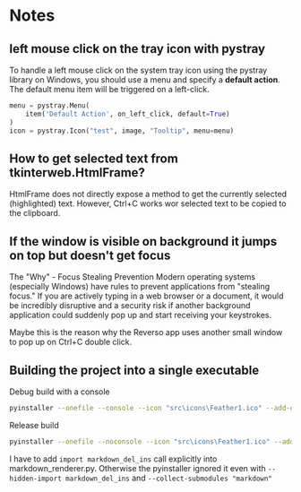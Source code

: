 # Notes

## left mouse click on the tray icon with pystray

To handle a left mouse click on the system tray icon using the pystray library on Windows, you should use a menu and specify a **default action**. The default menu item will be triggered on a left-click.

```python
menu = pystray.Menu(
    item('Default Action', on_left_click, default=True)
)
icon = pystray.Icon("test", image, "Tooltip", menu=menu)
```

## How to get selected text from tkinterweb.HtmlFrame?

HtmlFrame does not directly expose a method to get the currently selected (highlighted) text.
However, Ctrl+C works wor selected text to be copied to the clipboard.

## If the window is visible on background it jumps on top but doesn't get focus

The "Why" - Focus Stealing Prevention
Modern operating systems (especially Windows) have rules to prevent applications from "stealing focus." If you are actively typing in a web browser or a document, it would be incredibly disruptive and a security risk if another background application could suddenly pop up and start receiving your keystrokes.

Maybe this is the reason why the Reverso app uses another small window to pop up on Ctrl+C double click.

## Building the project into a single executable

Debug build with a console
```bash
pyinstaller --onefile --console --icon "src\icons\Feather1.ico" --add-data="src/icons/Feather1.ico;icons" --name "Lexi_debug"  src\app.py
```

Release build
```bash
pyinstaller --onefile --noconsole --icon "src\icons\Feather1.ico" --add-data="src/icons/Feather1.ico;icons" --name "Lexi"  src\app.py
```

I have to add `import markdown_del_ins` call explicitly into markdown_renderer.py. Otherwise the pyinstaller ignored it even with `--hidden-import markdown_del_ins` and `--collect-submodules "markdown"`